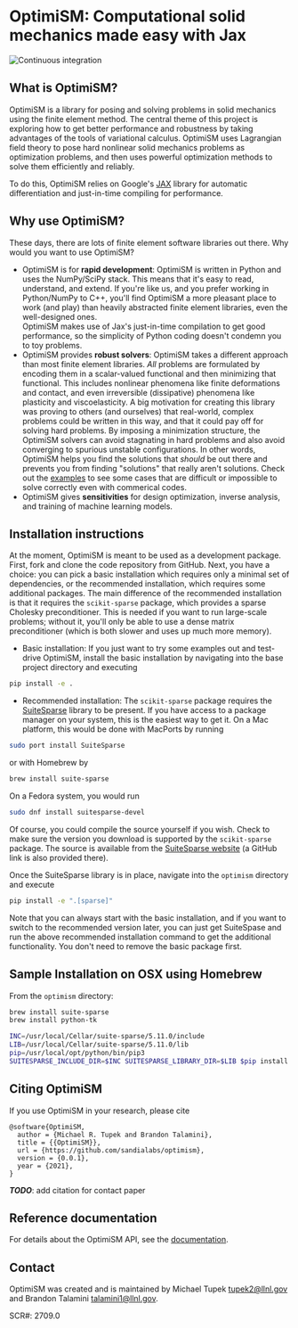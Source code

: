 # OptimiSM: Computational solid mechanics made easy with Jax

![Continuous integration](https://github.com/sandialabs/optimism/actions/workflows/ci-build.yml/badge.svg)

## What is OptimiSM?

OptimiSM is a library for posing and solving problems in solid
mechanics using the finite element method.
The central theme of this project is exploring how to get better
performance and robustness by taking advantages of the tools of
variational calculus.
OptimiSM uses Lagrangian field theory to pose hard nonlinear solid
mechanics problems as optimization problems, and then uses powerful
optimization methods to solve them efficiently and reliably.  

To do this, OptimiSM relies on Google's
[JAX](https://github.com/google/jax) library for automatic
differentiation and just-in-time compiling for performance.

## Why use OptimiSM?

These days, there are lots of finite element software libraries out
there.  Why would you want to use OptimiSM? 

- OptimiSM is for **rapid development**: OptimiSM is written in Python and
  uses the NumPy/SciPy stack. This means that it's easy to read,
  understand, and extend. If you're like us, and you prefer working in
  Python/NumPy to C++, you'll find OptimiSM a more pleasant place to
  work (and play) than heavily abstracted finite element libraries,
  even the well-designed ones.  
  OptimiSM makes use of Jax's just-in-time compilation to get good
  performance, so the simplicity of Python coding doesn't condemn you
  to toy problems.
- OptimiSM provides **robust solvers**: OptimiSM takes a different
  approach than most finite element libraries.  *All* problems are
  formulated by encoding them in a scalar-valued functional and then
  minimizing that functional. This includes nonlinear phenomena like
  finite deformations and contact, and even irreversible (dissipative)
  phenomena like plasticity and viscoelasticity. A big motivation for
  creating this library was proving to others (and ourselves) that
  real-world, complex problems could be written in this way, and that
  it could pay off for solving hard problems. By imposing a
  minimization structure, the OptimiSM solvers can avoid stagnating in
  hard problems and also avoid converging to spurious unstable
  configurations. In other words, OptimiSM helps you find the solutions
  that *should* be out there and prevents you from finding "solutions"
  that really aren't solutions. Check out the [examples]() to see some
  cases that are difficult or impossible to solve correctly even with
  commerical codes.
- OptimiSM gives **sensitivities** for design optimization, inverse
  analysis, and training of machine learning models. 

## Installation instructions

At the moment, OptimiSM is meant to be used as a development package.
First, fork and clone the code repository from GitHub.
Next, you have a choice: you can pick a basic installation which
requires only a minimal set of dependencies, or the recommended
installation, which requires some additional packages. The main
difference of the recommended installation is that it requires the
`scikit-sparse` package, which provides a sparse Cholesky
preconditioner. This is needed if you want to run large-scale
problems; without it, you'll only be able to use a dense matrix
preconditioner (which is both slower and uses up much more memory).

- Basic installation: If you just want to try some examples out and
test-drive OptimiSM, install the basic installation by navigating into
the base project directory and executing

```bash
pip install -e .
```

- Recommended installation: The `scikit-sparse` package requires the
[SuiteSparse](https://people.engr.tamu.edu/davis/suitesparse.html)
library to be present. If you have access to a package manager on your
system, this is the easiest way to get it. On a Mac platform, 
this would be done with MacPorts by running

```bash
sudo port install SuiteSparse
```

or with Homebrew by

```bash
brew install suite-sparse
```

On a Fedora system, you would run
```bash
sudo dnf install suitesparse-devel
```

Of course, you could compile the source yourself if you wish. Check to
make sure the version you download is supported by the `scikit-sparse`
package. The source is available from the [SuiteSparse
website](https://people.engr.tamu.edu/davis/suitesparse.html) (a
GitHub link is also provided there).

Once the SuiteSparse library is in place, navigate into the
`optimism` directory and execute

```bash
pip install -e ".[sparse]"
```

Note that you can always start with the basic installation, and if you
want to switch to the recommended version later, you can just get
SuiteSpase and run the above recommended installation command to get
the additional functionality. You don't need to remove the basic
package first.

## Sample Installation on OSX using Homebrew

From the `optimism` directory:
```bash
brew install suite-sparse
brew install python-tk 

INC=/usr/local/Cellar/suite-sparse/5.11.0/include
LIB=/usr/local/Cellar/suite-sparse/5.11.0/lib
pip=/usr/local/opt/python/bin/pip3
SUITESPARSE_INCLUDE_DIR=$INC SUITESPARSE_LIBRARY_DIR=$LIB $pip install -e . sparse
```

## Citing OptimiSM

If you use OptimiSM in your research, please cite

```
@software{OptimiSM,
  author = {Michael R. Tupek and Brandon Talamini},
  title = {{OptimiSM}},
  url = {https://github.com/sandialabs/optimism},
  version = {0.0.1},
  year = {2021},
}
```
***TODO***: add citation for contact paper


## Reference documentation

For details about the OptimiSM API, see the [documentation]().

## Contact

OptimiSM was created and is maintained by Michael Tupek
<tupek2@llnl.gov> and Brandon Talamini <talamini1@llnl.gov>.

SCR#: 2709.0
